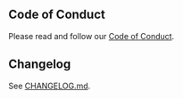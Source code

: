 ## Code of Conduct

Please read and follow our [Code of Conduct](CODE_OF_CONDUCT.md).

## Changelog

See [CHANGELOG.md](CHANGELOG.md).